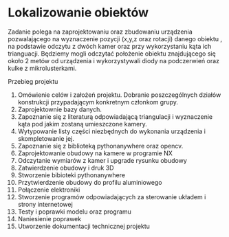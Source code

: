 # Lokalizowanie obiektów

Zadanie polega na zaprojektowaniu oraz zbudowaniu urządzenia pozwalającego na wyznaczenie pozycji (x,y,z oraz rotacji) danego obiektu , na podstawie odczytu z dwóch kamer oraz przy wykorzystaniu kąta ich trianguacji. Będziemy mogli odczytać położenie obiektu znajdującego się około 2 metów od urządzenia i wykorzystywali diody na podczerwień oraz kulke z mikrolusterkami.


Przebieg projektu
1. Omówienie celów i założeń projektu. Dobranie poszczególnych działów konstrukcji przypadającym konkretnym członkom grupy.
2. Zaprojektownie bazy danych.
3. Zapoznanie się z literaturą odpowiadającą triangulacji i wyznaczenie kąta pod jakim zostaną umieszczone kamery.
4. Wytypowanie listy części niezbędnych do wykonania urządzenia i skompletowanie jej.
5. Zapoznanie się z biblioteką pythonanywhere oraz opencv.
6. Zaprojektowanie obudowy na kamere w programie NX
7. Odczytanie wymiarów z kamer i upgrade rysunku obudowy 
8. Zatwierdzenie obudowy i druk 3D
9. Stworzenie bibioteki pythonanywhere 
10. Przytwierdzenie obudowy do profilu aluminiowego 
11. Połączenie elektroniki
12. Stworzenie programów odpowiadających za sterowanie układem i strony internetowej
13. Testy i poprawki modelu oraz programu
14. Naniesienie poprawek
15. Utworzenie dokumentacji technicznej projektu 
